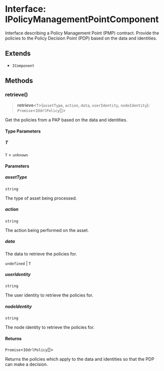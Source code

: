 # Interface: IPolicyManagementPointComponent

Interface describing a Policy Management Point (PMP) contract.
Provide the policies to the Policy Decision Point (PDP) based on the data and identities.

## Extends

- `IComponent`

## Methods

### retrieve()

> **retrieve**\<`T`\>(`assetType`, `action`, `data`, `userIdentity`, `nodeIdentity`): `Promise`\<`IOdrlPolicy`[]\>

Get the policies from a PAP based on the data and identities.

#### Type Parameters

##### T

`T` = `unknown`

#### Parameters

##### assetType

`string`

The type of asset being processed.

##### action

`string`

The action being performed on the asset.

##### data

The data to retrieve the policies for.

`undefined` | `T`

##### userIdentity

`string`

The user identity to retrieve the policies for.

##### nodeIdentity

`string`

The node identity to retrieve the policies for.

#### Returns

`Promise`\<`IOdrlPolicy`[]\>

Returns the policies which apply to the data and identities so that the PDP can make a decision.
